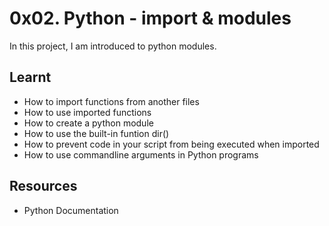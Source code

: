 # 0x02. Python - import & modules
In this project, I am introduced to python modules.

## Learnt
* How to import functions from another files
* How to use imported functions
* How to create a python module
* How to use the built-in funtion dir()
* How to prevent code in your script from being executed when imported
* How to use commandline arguments in Python programs

## Resources
* Python Documentation

